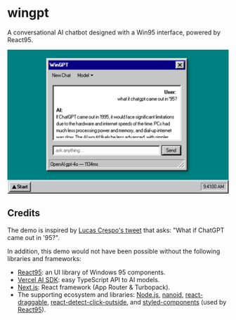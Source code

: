 # wingpt

A conversational AI chatbot designed with a Win95 interface, powered by React95.

[![WinGPT](app/twitter-image.png)](https://wingpt.vercel.app/)

## Credits

The demo is inspired by [Lucas Crespo's tweet](https://twitter.com/lucas__crespo/status/1795870218234785865) that asks: "What if ChatGPT came out in '95?".

In addition, this demo would not have been possible without the following libraries and frameworks:

- [React95](https://github.com/React95/React95): an UI library of Windows 95 components.
- [Vercel AI SDK](https://sdk.vercel.ai/docs): easy TypeScript API to AI models.
- [Next.js](https://nextjs.org/): React framework (App Router & Turbopack).
- The supporting ecosystem and libraries: [Node.js](https://github.com/nodejs/node), [nanoid](https://github.com/ai/nanoid), [react-draggable](https://github.com/mzabriskie/react-draggable), [react-detect-click-outside](https://github.com/zhaluza/react-detect-click-outside), and [styled-components](https://github.com/styled-components/styled-components) (used by [React95](https://github.com/React95/React95)).
